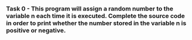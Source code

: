  ### Task 0 - This program will assign a random number to the variable n each time it is executed. Complete the source code in order to print whether the number stored in the variable n is positive or negative.
